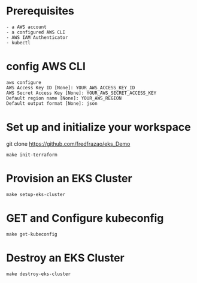 

# Prerequisites
```
- a AWS account 
- a configured AWS CLI
- AWS IAM Authenticator
- kubectl
```
# config AWS CLI
```
aws configure
AWS Access Key ID [None]: YOUR_AWS_ACCESS_KEY_ID
AWS Secret Access Key [None]: YOUR_AWS_SECRET_ACCESS_KEY
Default region name [None]: YOUR_AWS_REGION
Default output format [None]: json
```
# Set up and initialize your workspace
git clone https://github.com/fredfrazao/eks_Demo
```
make init-terraform
```

# Provision an EKS Cluster
```
make setup-eks-cluster
```

# GET and Configure kubeconfig
```
make get-kubeconfig
```

# Destroy an EKS Cluster
```
make destroy-eks-cluster
```
